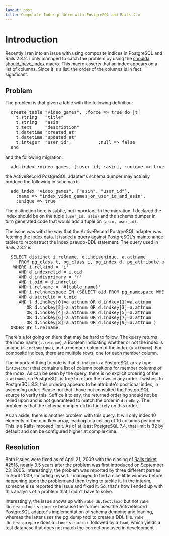 ```yaml
---
layout: post
title: Composite Index problem with PostgreSQL and Rails 2.x
---
```


Introduction
============

Recently I ran into an issue with using composite indices in PostgreSQL and Rails 2.3.2.  I only managed to
catch the problem by using the [shoulda should\_have\_index](http://dev.thoughtbot.com/shoulda/classes/Shoulda/ActiveRecord/Macros.html#M000057) macro.
This macro asserts that an index appears on a list of columns.  Since it is a list, the order of the columns is
in fact significant.

Problem
--------

The problem is that given a table with the following definition:

<pre class="brush:ruby">
  create_table "video_games", :force => true do |t|
    t.string   "title"
    t.string   "asin"
    t.text     "description"
    t.datetime "created_at"
    t.datetime "updated_at"
    t.integer  "user_id",          :null => false
  end
</pre>

and the following migration:

<pre class="brush:ruby">
  add_index :video_games, [:user_id, :asin], :unique => true
</pre>

the ActiveRecord PostgreSQL adapter's schema dumper may actually produce the following in schema.rb:

<pre class="brush:ruby">
  add_index "video_games", ["asin", "user_id"],
    :name => "index_video_games_on_user_id_and_asin",
    :unique => true
</pre>

The distinction here is subtle, but important.  In the migration, I declared the index should be on the tuple ``(user_id, asin)`` and the schema dumper in turn generated code that would add a tuple on ``(asin, user_id)``.

The issue was with the way that the ActiveRecord PostgreSQL adapter was fetching the index data.  It issued a query against PostgreSQL's
maintenance tables to reconstruct the index pseudo-DDL statement.  The query used in Rails 2.3.2 is:

<pre class="brush:sql">
  SELECT distinct i.relname, d.indisunique, a.attname
     FROM pg_class t, pg_class i, pg_index d, pg_attribute a
   WHERE i.relkind = 'i'
     AND d.indexrelid = i.oid
     AND d.indisprimary = 'f'
     AND t.oid = d.indrelid
     AND t.relname = '#{table_name}'
     AND i.relnamespace IN (SELECT oid FROM pg_namespace WHERE nspname IN (#{schemas}) )
     AND a.attrelid = t.oid
     AND ( d.indkey[0]=a.attnum OR d.indkey[1]=a.attnum
        OR d.indkey[2]=a.attnum OR d.indkey[3]=a.attnum
        OR d.indkey[4]=a.attnum OR d.indkey[5]=a.attnum
        OR d.indkey[6]=a.attnum OR d.indkey[7]=a.attnum
        OR d.indkey[8]=a.attnum OR d.indkey[9]=a.attnum )
  ORDER BY i.relname
</pre>

There's a lot going on there that may be hard to follow.  The query returns the index name (``i.relname``),
a Boolean indicating whether or not the index is unique (``d.indisunique``), and a member column of the index (``a.attname``).  For
composite indices, there are multiple rows, one for each member column.

The important thing to note is that ``d.indkey`` is a PostgreSQL array type (``int2vector``) that contains a list
of column positions for member columns of the index.  As can be seen by the query, there is no explicit ordering
of the ``a.attname``, so PostgreSQL is free to return the rows in any order it wishes.  In PostgreSQL 8.3, this ordering
appears to be attribute's positional index, in ascending order.  Please not that I have not consulted the
PostgreSQL source to verify this.  Suffice it to say, the returned ordering should not be relied upon and is
not guaranteed to match the order in ``d.indkey``.  The problem is that the schema dumper did in fact rely on this order.

As an aside, there is another problem with this query.  It will only index 10 elements of the d.indkey array, leading
to a ceiling of 10 columns per index.  This is a Rails-imposed limit.  As of at least PostgreSQL 7.4, that limit is
32 by default and can be configured higher at compile-time.


Resolution
----------

Both issues were fixed as of April 21, 2009 with the closing of [Rails ticket #2515](https://rails.lighthouseapp.com/projects/8994-ruby-on-rails/tickets/2515), nearly 3.5 years after the problem
was first introduced on September 23, 2005.  Interestingly, the problem was reported by three different parties
in April 2009, including myself.  I managed to find a nice little window before happening upon the problem and
then trying to tackle it.  In the interim, someone else reported the issue and fixed it.  So, that's how I ended up with this analysis of a problem that I didn't have to solve.

Interestingly, the issue shows up with ``rake db:test:load`` but not ``rake db:test:clone_structure`` because the
former uses the ActiveRecord PostgreSQL adapter's implementation of schema dumping and loading, whereas the latter
uses the pg\_dump tool to create a DDL file.  ``rake db:test:prepare`` does a ``clone_structure`` followed by a ``load``,
which yields a test database that does not match the correct one used in development.
